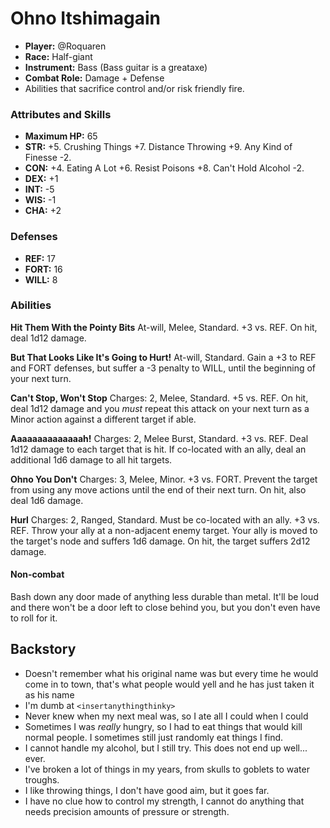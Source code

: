 # Ohno Itshimagain

 * **Player:** @Roquaren
 * **Race:** Half-giant
 * **Instrument:** Bass (Bass guitar is a greataxe)
 * **Combat Role:** Damage + Defense
 * Abilities that sacrifice control and/or risk friendly fire.

### Attributes and Skills

 * **Maximum HP:** 65
 * **STR:** +5. Crushing Things +7. Distance Throwing +9. Any Kind of Finesse -2.
 * **CON:** +4. Eating A Lot +6. Resist Poisons +8. Can't Hold Alcohol -2.
 * **DEX:** +1
 * **INT:** -5
 * **WIS:** -1
 * **CHA:** +2

### Defenses

 * **REF:** 17
 * **FORT:** 16
 * **WILL:** 8

### Abilities

**Hit Them With the Pointy Bits** At-will, Melee, Standard. +3 vs. REF. On hit, deal 1d12 damage.

**But That Looks Like It's Going to Hurt!** At-will, Standard. Gain a +3 to REF and FORT defenses, but suffer a -3 penalty to WILL, until the beginning of your next turn.

**Can't Stop, Won't Stop** Charges: 2, Melee, Standard. +5 vs. REF. On hit, deal 1d12 damage and you *must* repeat this attack on your next turn as a Minor action against a different target if able.

**Aaaaaaaaaaaaaah!** Charges: 2, Melee Burst, Standard. +3 vs. REF. Deal 1d12 damage to each target that is hit. If co-located with an ally, deal an additional 1d6 damage to all hit targets.

**Ohno You Don't** Charges: 3, Melee, Minor. +3 vs. FORT. Prevent the target from using any move actions until the end of their next turn. On hit, also deal 1d6 damage.

**Hurl** Charges: 2, Ranged, Standard. Must be co-located with an ally. +3 vs. REF. Throw your ally at a non-adjacent enemy target. Your ally is moved to the target's node and suffers 1d6 damage. On hit, the target suffers 2d12 damage.

#### Non-combat

Bash down any door made of anything less durable than metal. It'll be loud and there won't be a door left to close behind you, but you don't even have to roll for it.

## Backstory

* Doesn't remember what his original name was but every time he would come in to town, that's what people would yell and he has just taken it as his name
* I'm dumb at `<insertanythingthinky>`
* Never knew when my next meal was, so I ate all I could when I could
* Sometimes I was _really_ hungry, so I had to eat things that would kill normal people. I sometimes still just randomly eat things I find.
* I cannot handle my alcohol, but I still try. This does not end up well... ever.
* I've broken a lot of things in my years, from skulls to goblets to water troughs.
* I like throwing things, I don't have good aim, but it goes far.
* I have no clue how to control my strength, I cannot do anything that needs precision amounts of pressure or strength.
